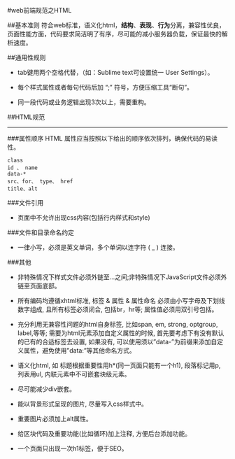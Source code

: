 #web前端规范之HTML

##基本准则
符合web标准，语义化html，**结构**、**表现**、**行为**分离，兼容性优良，页面性能方面，代码要求简洁明了有序，尽可能的减小服务器负载，保证最快的解析速度。

##通用性规则
* tab键用两个空格代替，（如：Sublime text可设置统一 User Settings）。

* 每个样式属性或者每句代码后加  “;” 符号，方便压缩工具“断句”。

* 同一段代码或业务逻辑出现3次以上，需要重构。

##HTML规范
<br />
***
###属性顺序
HTML 属性应当按照以下给出的顺序依次排列，确保代码的易读性。

	class
	id 、 name
	data-*
	src、for、 type、 href
	title、alt

###文件引用
* 页面中不允许出现css内容(包括行内样式和style)

###文件和目录命名约定
* 一律小写，必须是英文单词，多个单词以连字符 ( _ ) 连接。

###其他
* 非特殊情况下样式文件必须外链至<head>…</head>之间;非特殊情况下JavaScript文件必须外链至页面底部。

* 所有编码均遵循xhtml标准, 标签 & 属性 & 属性命名 必须由小写字母及下划线数字组成, 且所有标签必须闭合, 包括br，hr等; 属性值必须用双引号包括。

* 充分利用无兼容性问题的html自身标签, 比如span, em, strong, optgroup, label,等等; 需要为html元素添加自定义属性的时候, 首先要考虑下有没有默认的已有的合适标签去设置, 如果没有, 可以使用须以”data-”为前缀来添加自定义属性，避免使用”data:”等其他命名方式。

* 语义化html, 如 标题根据重要性用h*(同一页面只能有一个h1), 段落标记用p, 列表用ul, 内联元素中不可嵌套块级元素。

* 尽可能减少div嵌套。

* 能以背景形式呈现的图片, 尽量写入css样式中。

* 重要图片必须加上alt属性。

* 给区块代码及重要功能(比如循环)加上注释, 方便后台添加功能。
* 一个页面只出现一次h1标签，便于SEO。




